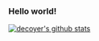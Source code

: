 ### Hello world!

[![decoyer's github stats](https://github-readme-stats.vercel.app/api?decoyer=decoyer)](https://github.com/decoyer/github-readme-stats)

